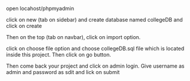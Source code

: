 open locahost/phpmyadmin

click on new (tab on sidebar) and create database named collegeDB
and click on create

Then on the top (tab on navbar), click on import option.

click on choose file option and choose collegeDB.sql file which is located inside this project. Then click on go button.

Then come back your project and click on admin login. Give username as admin and password as sdit and lick on submit
